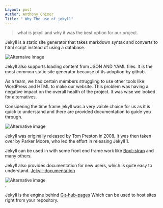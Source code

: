 ```yaml
---
Layout: post 
Author: Anthony Ohimor
Title: " Why The use of jekyll"
---
```

> what is jekyll and why it was the best option for our project. <br>


Jekyll is a static site generator that takes markdown syntax and converts to html script instead of using a database.<br>

![Alternaive Image](https://images.unsplash.com/photo-1486312338219-ce68d2c6f44d?ixlib=rb-1.2.1&ixid=MnwxMjA3fDB8MHxzZWFyY2h8MTV8fGpla3lsbCUyMHdlYnNpdGV8ZW58MHx8MHx8&auto=format&fit=crop&w=900&q=60) <br>

Jekyll also supports loading content from JSON AND YAML files. It is the most common static site generator because of its adoption by github.<br>

As a team, we had certain members struggling to use other tools like WordPress and HTML to make our website. This problem was having a negative impact on the overall health of the project. It was wise we looked for alternatives.<br>

Considering the time frame jekyll was a very vaible choice for us as it is quick to understand and there are provided documentation to guide you through.<br>


![Alternative image](https://opensource.com/sites/default/files/first-jekyll-serve.png)<br>


Jekyll was originally released by Tom Preston in 2008. It was then taken over by Parker Moore, who led the effort in releasing Jekyll 1.

Jekyll can be used in with some front end frame work like [Boot-strap](https://getbootstrap.com) and many others.<br>

Jekyll also provides documentation for new users, which is quite easy to understand. [Jekyll-documentation](https://jekyllrb.com/docs/) <br>

![Alternative image ](https://encrypted-tbn0.gstatic.com/images?q=tbn:ANd9GcRnOmmsn_meB1TxpVUxDwgfUV7B4F5SVrncLg&usqp=CAU)
<br>.

Jekyll is the engine behind [Git-hub-pages](https://github.com) Which can be used to host sites right from your repository.
